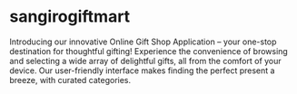 # sangirogiftmart
Introducing our innovative Online Gift Shop Application – your one-stop destination for thoughtful gifting! Experience the convenience of browsing and selecting a wide array of delightful gifts, all from the comfort of your device. Our user-friendly interface makes finding the perfect present a breeze, with curated categories.
